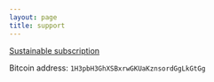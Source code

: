 ```yaml
---
layout: page
title: support
---
```


[Sustainable subscription](https://www.patreon.com/user?u=34485675)

Bitcoin address: `1H3pbH3GhXSBxrwGKUaKznsordGgLkGtGg`
